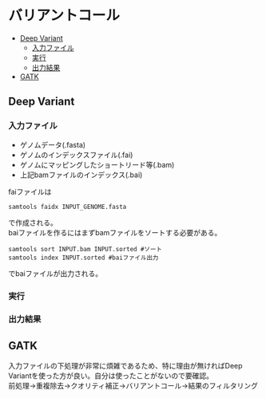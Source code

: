 # バリアントコール

- [Deep Variant](#deep-variant)
    - [入力ファイル](#入力ファイル)
    - [実行](#実行)
   - [出力結果](#出力結果)
- [GATK](#gatk)
## Deep Variant
### 入力ファイル
- ゲノムデータ(.fasta)
- ゲノムのインデックスファイル(.fai)
- ゲノムにマッピングしたショートリード等(.bam)
- 上記bamファイルのインデックス(.bai)

faiファイルは<br>
```
samtools faidx INPUT_GENOME.fasta
```
で作成される。<br>
baiファイルを作るにはまずbamファイルをソートする必要がある。<br>
```
samtools sort INPUT.bam INPUT.sorted #ソート
samtools index INPUT.sorted #baiファイル出力
```
でbaiファイルが出力される。<br>

### 実行

### 出力結果


## GATK
入力ファイルの下処理が非常に煩雑であるため、特に理由が無ければDeep Variantを使った方が良い。自分は使ったことがないので要確認。<br>
前処理→重複除去→クオリティ補正→バリアントコール→結果のフィルタリング<br>
